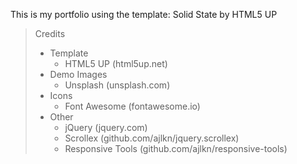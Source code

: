 This is my portfolio using the template:
Solid State by HTML5 UP

>Credits
>- Template
>	- HTML5 UP (html5up.net)
>- Demo Images
>	- Unsplash (unsplash.com)
>- Icons
>	- Font Awesome (fontawesome.io)
>- Other
>	- jQuery (jquery.com)
>	- Scrollex (github.com/ajlkn/jquery.scrollex)
>	- Responsive Tools (github.com/ajlkn/responsive-tools)
